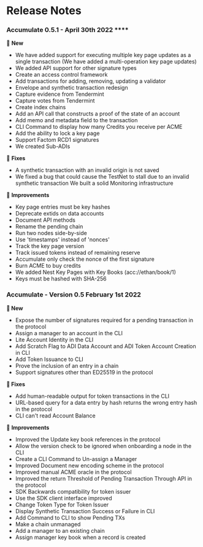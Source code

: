 # Release Notes

### **Accumulate 0.5.1 -** April 30th 2022 ****&#x20;

🚀  **New**&#x20;

* We have added support for executing multiple key page updates as a single transaction (We have added a multi-operation key page updates)&#x20;
* We added API support for other signature types&#x20;
* Create an access control framework&#x20;
* Add transactions for adding, removing, updating a validator&#x20;
* Envelope and synthetic transaction redesign&#x20;
* Capture evidence from Tendermint&#x20;
* Capture votes from Tendermint&#x20;
* Create index chains&#x20;
* Add an API call that constructs a proof of the state of an account&#x20;
* Add memo and metadata field to the transaction&#x20;
* CLI Command to display how many Credits you receive per ACME&#x20;
* Add the ability to lock a key page&#x20;
* Support Factom RCD1 signatures&#x20;
* We created Sub-ADIs&#x20;

&#x20;

🔧  **Fixes**&#x20;

* A synthetic transaction with an invalid origin is not saved&#x20;
* We fixed a bug that could cause the TestNet to stall due to an invalid synthetic transaction We built a solid Monitoring infrastructure&#x20;

&#x20;

🔧 **Improvements**&#x20;

* Key page entries must be key hashes&#x20;
* Deprecate extids on data accounts&#x20;
* Document API methods&#x20;
* Rename the pending chain&#x20;
* Run two nodes side-by-side&#x20;
* Use 'timestamps' instead of 'nonces'&#x20;
* Track the key page version&#x20;
* Track issued tokens instead of remaining reserve&#x20;
* Accumulate only check the nonce of the first signature&#x20;
* Burn ACME to buy credits&#x20;
* We added Nest Key Pages with Key Books (acc://ethan/book/1)&#x20;
* Keys must be hashed with SHA-256&#x20;

&#x20;

&#x20;

### **Accumulate - Version 0.5**  February 1st 2022

&#x20;

**🚀  New**&#x20;

* &#x20;Expose the number of signatures required for a pending transaction in the protocol&#x20;
* &#x20;Assign a manager to an account in the CLI&#x20;
* &#x20;Lite Account Identity in the CLI&#x20;
* Add Scratch Flag to ADI Data Account and ADI Token Account Creation in CLI&#x20;
* Add Token Issuance to CLI&#x20;
* Prove the inclusion of an entry in a chain&#x20;
* Support signatures other than ED25519 in the protocol&#x20;

&#x20;

**🔧  Fixes**&#x20;

* Add human-readable output for token transactions in the CLI&#x20;
* URL-based query for a data entry by hash returns the wrong entry hash in the protocol&#x20;
* CLI can't read Account Balance&#x20;

&#x20;

🔧 **Improvements**&#x20;

* Improved the Update key book references in the protocol&#x20;
* Allow the version check to be ignored when onboarding a node in the CLI&#x20;
* Create a CLI Command to Un-assign a Manager&#x20;
* Improved Document new encoding scheme in the protocol&#x20;
* Improved manual ACME oracle in the protocol&#x20;
* Improved the return Threshold of Pending Transaction Through API in the protocol&#x20;
* SDK Backwards compatibility for token issuer&#x20;
* Use the SDK client interface improved&#x20;
* Change Token Type for Token Issuer &#x20;
* Display Synthetic Transaction Success or Failure in CLI &#x20;
* Add Command to CLI to show Pending TXs&#x20;
* Make a chain unmanaged&#x20;
* Add a manager to an existing chain&#x20;
* Assign manager key book when a record is created&#x20;

